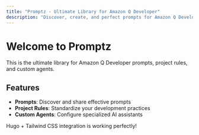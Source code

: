 ```yaml
---
title: "Promptz - Ultimate Library for Amazon Q Developer"
description: "Discover, create, and perfect prompts for Amazon Q Developer"
---
```


# Welcome to Promptz

This is the ultimate library for Amazon Q Developer prompts, project rules, and custom agents.

## Features

- **Prompts**: Discover and share effective prompts
- **Project Rules**: Standardize your development practices
- **Custom Agents**: Configure specialized AI assistants

Hugo + Tailwind CSS integration is working perfectly!
